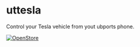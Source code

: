 # uttesla
Control your Tesla vehicle from yout ubports phone.

[![OpenStore](https://open-store.io/badges/en_US.svg)](https://open-store.io/app/uttesla.ulrichard)
